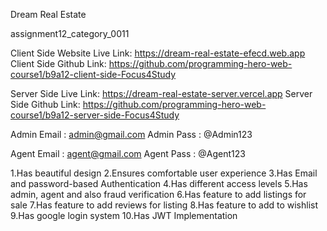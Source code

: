 Dream Real Estate

assignment12_category_0011

Client Side Website Live Link: https://dream-real-estate-efecd.web.app
Client Side Github Link: https://github.com/programming-hero-web-course1/b9a12-client-side-Focus4Study

Server Side Live Link: https://dream-real-estate-server.vercel.app
Server Side Github Link: https://github.com/programming-hero-web-course1/b9a12-server-side-Focus4Study

Admin Email : admin@gmail.com
Admin Pass  : @Admin123

Agent Email : agent@gmail.com
Agent Pass  : @Agent123 


1.Has beautiful design
2.Ensures comfortable user experience
3.Has Email and password-based Authentication
4.Has different access levels
5.Has admin, agent and also fraud verification
6.Has feature to add listings for sale 
7.Has feature to add reviews for listing 
8.Has feature to add to wishlist
9.Has google login system
10.Has JWT Implementation
